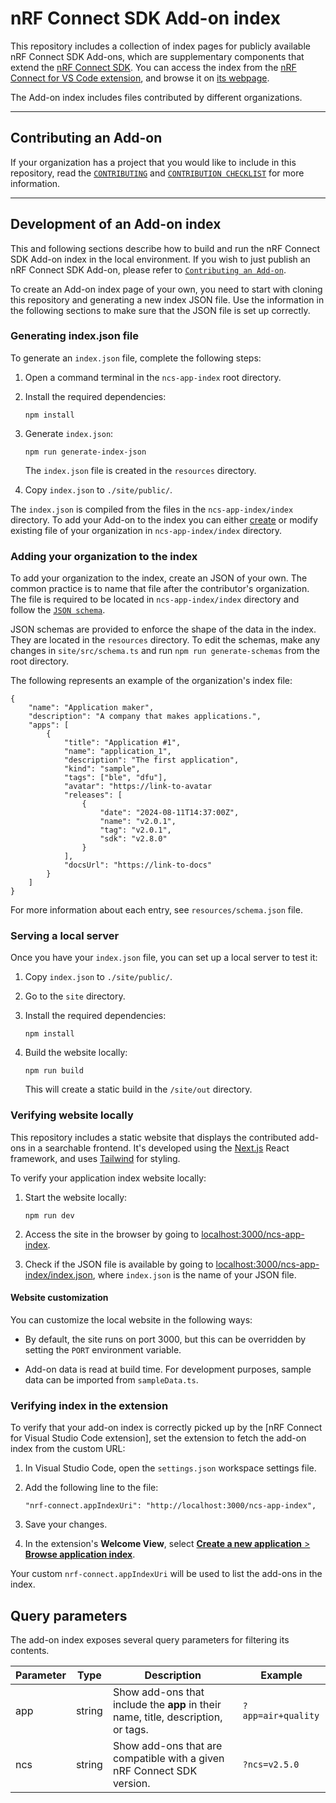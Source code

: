 # nRF Connect SDK Add-on index

This repository includes a collection of index pages for publicly available nRF Connect SDK Add-ons, which are supplementary components that extend the [nRF Connect SDK](https://docs.nordicsemi.com/bundle/ncs-latest/page/nrf/index.html). You can access the index from the [nRF Connect for VS Code extension](https://docs.nordicsemi.com/bundle/nrf-connect-vscode/page/index.html), and browse it on [its webpage](https://nrfconnect.github.io/ncs-app-index/).

The Add-on index includes files contributed by different organizations.

----

## Contributing an Add-on

If your organization has a project that you would like to include in this repository, read the [`CONTRIBUTING`](./CONTRIBUTING.md) and [`CONTRIBUTION CHECKLIST`](./docs/ContributionChecklist.md) for more information.


----

## Development of an Add-on index

This and following sections describe how to build and run the nRF Connect SDK Add-on index in the local environment. If you wish to just publish an nRF Connect SDK Add-on, please refer to [`Contributing an Add-on`](#contributing-an-add-on).

To create an Add-on index page of your own, you need to start with cloning this repository and generating a new index JSON file. Use the information in the following sections to make sure that the JSON file is set up correctly.

### Generating index.json file

To generate an `index.json` file, complete the following steps:

1. Open a command terminal in the `ncs-app-index` root directory.

1. Install the required dependencies:
   ```
   npm install
   ```

1. Generate `index.json`:
   ```
   npm run generate-index-json
   ```
   The `index.json` file is created in the `resources` directory.

1. Copy `index.json` to `./site/public/`.

The `index.json` is compiled from the files in the `ncs-app-index/index` directory. To add your Add-on to the index you can either [create](#adding-your-organization-to-the-index) or modify existing file of your organization in `ncs-app-index/index` directory.

### Adding your organization to the index

To add your organization to the index, create an JSON of your own. The common practice is to name that file after the contributor's organization. The file is required to be located in `ncs-app-index/index` directory and follow the [`JSON schema`](./resources/schema.json).

JSON schemas are provided to enforce the shape of the data in the index. They are located in the `resources` directory. To edit the schemas, make any changes in `site/src/schema.ts` and run `npm run generate-schemas` from the root directory.

The following represents an example of the organization's index file:

```
{
    "name": "Application maker",
    "description": "A company that makes applications.",
    "apps": [
        {
            "title": "Application #1",
            "name": "application_1",
            "description": "The first application",
            "kind": "sample",
            "tags": ["ble", "dfu"],
            "avatar": "https://link-to-avatar
            "releases": [
                {
                    "date": "2024-08-11T14:37:00Z",
                    "name": "v2.0.1",
                    "tag": "v2.0.1",
                    "sdk": "v2.8.0"
                }
            ],
            "docsUrl": "https://link-to-docs"
        }
    ]
}

```

For more information about each entry, see `resources/schema.json` file.


### Serving a local server

Once you have your `index.json` file, you can set up a local server to test it:

1. Copy `index.json` to `./site/public/`.

1. Go to the `site` directory.

1. Install the required dependencies:
   ```
   npm install
   ```

1. Build the website locally:
   ```
   npm run build
   ```
   This will create a static build in the `/site/out` directory.

### Verifying website locally

This repository includes a static website that displays the contributed add-ons in a searchable frontend. It's developed using the [Next.js](https://nextjs.org/) React framework, and uses [Tailwind](https://tailwindcss.com/) for styling.

To verify your application index website locally:

1. Start the website locally:
   ```
   npm run dev
   ```

1. Access the site in the browser by going to [localhost:3000/ncs-app-index](http://localhost:3000/ncs-app-index).

1. Check if the JSON file is available by going to [localhost:3000/ncs-app-index/index.json](http://localhost:3000/ncs-app-index/index.json), where `index.json` is the name of your JSON file.

#### Website customization

You can customize the local website in the following ways:

* By default, the site runs on port 3000, but this can be overridden by setting the `PORT` environment variable.

* Add-on data is read at build time. For development purposes, sample data can be imported from `sampleData.ts`.

### Verifying index in the extension

To verify that your add-on index is correctly picked up by the [nRF Connect for Visual Studio Code extension], set the extension to fetch the add-on index from the custom URL:

1. In Visual Studio Code, open the `settings.json` workspace settings file.

1. Add the following line to the file:
   ```
   "nrf-connect.appIndexUri": "http://localhost:3000/ncs-app-index",
   ```

1. Save your changes.

1. In the extension's **Welcome View**, select [**Create a new application** > **Browse application index**](https://nrfconnect.github.io/vscode-nrf-connect/reference/ui_sidebar_welcome.html#create-a-new-application).

Your custom `nrf-connect.appIndexUri` will be used to list the add-ons in the index.

## Query parameters

The add-on index exposes several query parameters for filtering its contents.

| Parameter |  Type  |                                    Description                                    |      Example       |
| --------- | ------ | --------------------------------------------------------------------------------- | ------------------ |
| app       | string | Show add-ons that include the **app** in their name, title, description, or tags. | `?app=air+quality` |
| ncs       | string | Show add-ons that are compatible with a given nRF Connect SDK version.            | `?ncs=v2.5.0`      |
